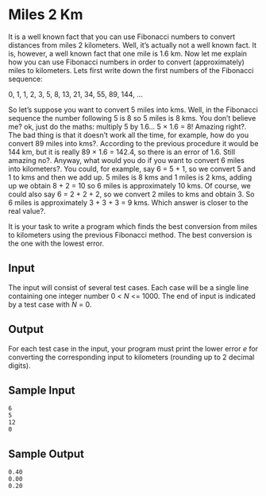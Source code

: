 Miles 2 Km
==========

It is a well known fact that you can use Fibonacci numbers to convert distances from miles 2 kilometers. Well, it’s actually not a well known fact. It is, however, a well known fact that one mile is 1.6 km. Now let me explain how you can use Fibonacci numbers in order to convert (approximately) miles to kilometers. Lets first write down the first numbers of the Fibonacci sequence:

0, 1, 1, 2, 3, 5, 8, 13, 21, 34, 55, 89, 144, ...

So let’s suppose you want to convert 5 miles into kms. Well, in the Fibonacci sequence the number following 5 is 8 so 5 miles is 8 kms. You don’t believe me? ok, just do the maths: multiply 5 by 1.6... 5 × 1.6 = 8! Amazing right?. The bad thing is that it doesn’t work all the time, for example, how do you convert 89 miles into kms?. According to the previous procedure it would be 144 km, but it is really 89 × 1.6 = 142.4, so there is an error of 1.6. Still amazing no?. Anyway, what would you do if you want to convert 6 miles into kilometers?. You could, for example, say 6 = 5 + 1, so we convert 5 and 1 to kms and then we add up. 5 miles is 8 kms and 1 miles is 2 kms, adding up we obtain 8 + 2 = 10 so 6 miles is approximately 10 kms. Of course, we could also say 6 = 2 + 2 + 2, so we convert 2 miles to kms and obtain 3. So 6 miles is approximately 3 + 3 + 3 = 9 kms. Which answer is closer to the real value?.

It is your task to write a program which finds the best conversion from miles to kilometers using the previous Fibonacci method. The best conversion is the one with the lowest error.

Input
-----

The input will consist of several test cases. Each case will be a single line containing one integer number 0 < *N* <= 1000. The end of input is indicated by a test case with *N* = 0.

Output
------

For each test case in the input, your program must print the lower error *e* for converting the corresponding input to kilometers (rounding up to 2 decimal digits).

Sample Input
------------

```
6
5
12
0
```

Sample Output
-------------

```
0.40
0.00
0.20
```

